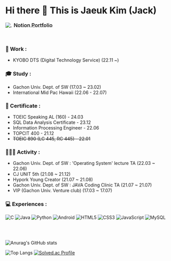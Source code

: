 # Hi there 👋  This is Jaeuk Kim (Jack)

<p align="left">
  <a href="https://ukjae.notion.site/IT-1fa39e2a11224e27b6e380b94bb8bafc" target="_blank">
    <img src="https://img.icons8.com/color/28/notion--v1.png" style="vertical-align: middle;"/>
    <span style="font-size: 16px; font-weight: 600; vertical-align: middle; margin-left: 6px;">Notion Portfolio</span>
  </a>
</p>

<br>

### 💼 Work :

 - KYOBO DTS (Digital Technology Service) (22.11 ~)

### 🎓 Study :

 - Gachon Univ. Dept. of SW (17.03 ~ 23.02)
 - International Mid Pac Hawaii (22.06 - 22.07)
   


### 📖 Certificate : 

- TOEIC Speaking AL (160) - 24.03
- SQL Data Analysis Certificate - 23.12
- Information Processing Engineer - 22.06
- TOPCIT 400 - 21.12
- ~~TOEIC 890 (LC 445, RC 445) - 22.01~~



### 👨🏻‍💻 Activity :

 - Gachon Univ. Dept. of SW : 'Operating System' lecture TA (22.03 ~ 22.06)
 - CJ UNIT 5th (21.08 ~ 21.12)
 - Hypork Young Creator (21.07 ~ 21.08)
 - Gachon Univ. Dept. of SW : JAVA Coding Clinic TA (21.07 ~ 21.07)
 - VIP (Gachon Univ. Venture club) (17.03 ~ 17.07)



### 💻 Experiences :

![C](https://img.shields.io/badge/c-%2300599C.svg?style=for-the-badge&logo=c&logoColor=white)
![Java](https://img.shields.io/badge/java-%23ED8B00.svg?style=for-the-badge&logo=java&logoColor=white)
![Python](https://img.shields.io/badge/python-3670A0?style=for-the-badge&logo=python&logoColor=ffdd54)
![Android](https://img.shields.io/badge/android-3DDC84?style=for-the-badge&logo=Android&logoColor=white)
![HTML5](https://img.shields.io/badge/html5-%23E34F26.svg?style=for-the-badge&logo=html5&logoColor=white)
![CSS3](https://img.shields.io/badge/css3-%231572B6.svg?style=for-the-badge&logo=css3&logoColor=white)
![JavaScript](https://img.shields.io/badge/javascript-F7DF1E.svg?style=for-the-badge&logo=javascript&logoColor=white)
![MySQL](https://img.shields.io/badge/mysql-4479A1?style=for-the-badge&logo=mysql&logoColor=white)


<br>
<br>

<!--
**Jaeuk1211/Jaeuk1211** is a ✨ _special_ ✨ repository because its `README.md` (this file) appears on your GitHub profile.

Here are some ideas to get you started:

- 🔭 I’m currently working on ...
- 🌱 I’m currently learning ...
- 👯 I’m looking to collaborate on ...
- 🤔 I’m looking for help with ...
- 💬 Ask me about ...
- 📫 How to reach me: ...
- 😄 Pronouns: ...
- ⚡ Fun fact: ...
-->

![Anurag's GitHub stats](https://github-readme-stats.vercel.app/api?username=Jaeuk1211&show_icons=true&theme=radical)

![Top Langs](https://github-readme-stats.vercel.app/api/top-langs/?username=Jaeuk1211&layout=compact)
[![Solved.ac Profile](http://mazassumnida.wtf/api/v2/generate_badge?boj=ksyj2006)](https://solved.ac/ksyj2006/)


